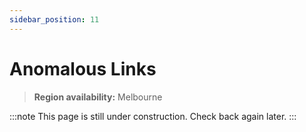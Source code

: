 ```yaml
---
sidebar_position: 11
---
```


# Anomalous Links

> **Region availability:** Melbourne

:::note
This page is still under construction. Check back again later.
:::

